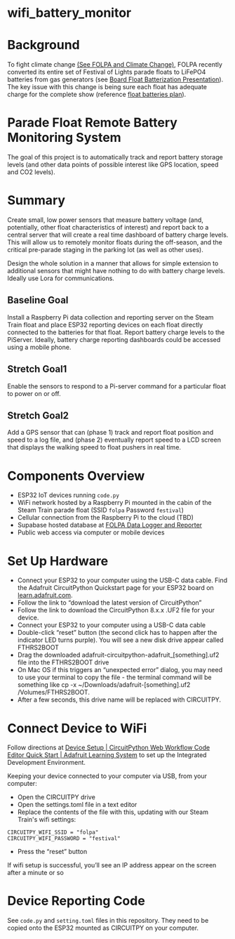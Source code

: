 # wifi_battery_monitor

# Background 

To fight climate change [(See FOLPA and Climate Change)](https://docs.google.com/presentation/d/1xozE2pJLaS6ZU5rT9S0h937FgYKbp3cBDq__n-NryBE/edit#slide=id.g243b82910f1_0_0), FOLPA recently converted its entire set of Festival of Lights parade floats to LiFePO4 batteries from gas generators (see [Board Float Batterization Presentation](https://docs.google.com/presentation/d/1xozE2pJLaS6ZU5rT9S0h937FgYKbp3cBDq__n-NryBE/edit#slide=id.g243b82910f1_0_0)). The key issue with this change is being sure each float has adequate charge for the complete show (reference [float batteries plan](https://docs.google.com/spreadsheets/d/1jNfh3eLkbha0XVxC8WWYtK-C9kAY6Rwcxe5QWCYV6Zo/edit#gid=0)).

# Parade Float Remote Battery Monitoring System

The goal of this project is to automatically track and report battery storage levels (and other data points of possible interest like GPS location, speed and CO2 levels).

# Summary  
Create small, low power sensors that measure battery voltage (and, potentially, other float characteristics of interest) and report back to a central server that will create a real time dashboard of battery charge levels. This will allow us to remotely monitor floats during the off-season, and the critical pre-parade staging in the parking lot (as well as other uses).

Design the whole solution in a manner that allows for simple extension to additional sensors that might have nothing to do with battery charge levels. Ideally use Lora for communications.

## Baseline Goal
Install a Raspberry Pi data collection and reporting server on the Steam Train float and place ESP32 reporting devices on each float directly connected to the batteries for that float. Report battery charge levels to the PiServer. Ideally, battery charge reporting dashboards could be accessed using a mobile phone.

## Stretch Goal1
Enable the sensors to respond to a Pi-server command for a particular float to power on or off.

## Stretch Goal2
Add a GPS sensor that can (phase 1) track and report float position and speed to a log file, and (phase 2) eventually report speed to a LCD screen that displays the walking speed to float pushers in real time.

# Components Overview

* ESP32 IoT devices running `code.py`
* WiFi network hosted by a Raspberry Pi mounted in the cabin of the Steam Train parade float (SSID `folpa` Password `festival`)
* Cellular connection from the Raspberry Pi to the cloud (TBD)
* Supabase hosted database at [FOLPA Data Logger and Reporter](https://app.hex.tech/software-for-climate/hex/cb167ff0-d352-4704-9ba1-7184362fedae/draft/logic)
* Public web access via computer or mobile devices

# Set Up Hardware

* Connect your ESP32 to your computer using the USB-C data cable. Find the Adafruit CircuitPython Quickstart page for your ESP32 board on [learn.adafruit.com](https://learn.adafruit.com/esp32-s2-reverse-tft-feather/circuitpython).
* Follow the link to “download the latest version of CircuitPython”
* Follow the link to download the CircuitPython 8.x.x .UF2 file for your device.
* Connect your ESP32 to your computer using a USB-C data cable
* Double-click “reset” button (the second click has to happen after the indicator LED turns purple). You will see a new disk drive appear called FTHRS2BOOT
* Drag the downloaded adafruit-circuitpython-adafruit_[something].uf2 file into the FTHRS2BOOT drive
* On Mac OS if this triggers an “unexpected error” dialog, you may need to use your terminal to copy the file - the terminal command will be something like cp -x ~/Downloads/adafruit-[something].uf2 /Volumes/FTHRS2BOOT.
* After a few seconds, this drive name will be replaced with CIRCUITPY.

# Connect Device to WiFi

Follow directions at [Device Setup | CircuitPython Web Workflow Code Editor Quick Start | Adafruit Learning System](https://learn.adafruit.com/getting-started-with-web-workflow-using-the-code-editor/device-setup) to set up the Integrated Development Environment.

Keeping your device connected to your computer via USB, from your computer:

* Open the CIRCUITPY drive
* Open the settings.toml file in a text editor
* Replace the contents of the file with this, updating with our Steam Train's wifi settings:
```
CIRCUITPY_WIFI_SSID = "folpa"
CIRCUITPY_WIFI_PASSWORD = "festival"
```
* Press the “reset” button

If wifi setup is successful, you’ll see an IP address appear on the screen after a minute or so

# Device Reporting Code

See `code.py` and `setting.toml` files in this repository. They need to be copied onto the ESP32 mounted as CIRCUITPY on your computer.
